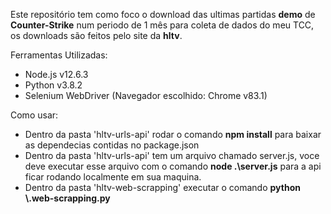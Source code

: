Este repositório tem como foco o download das ultimas partidas **demo** de **Counter-Strike** num periodo de 1 mês para coleta de dados do meu TCC, os downloads são feitos pelo site da **hltv**.

Ferramentas Utilizadas:
<ul>
	<li>Node.js v12.6.3</li>
	<li>Python v3.8.2</li>
	<li>Selenium WebDriver (Navegador escolhido: Chrome v83.1)</li>
</ul>	 


Como usar:
<ul>
	<li>Dentro da pasta 'hltv-urls-api' rodar o comando <b>npm install</b> para baixar as dependecias contidas no package.json
	<li>Dentro da pasta 'hltv-urls-api' tem um arquivo chamado server.js, voce deve executar esse arquivo com o comando 
		<b>node .\server.js</b> para a api ficar rodando localmente em sua maquina.</li>
	<li>Dentro da pasta 'hltv-web-scrapping' executar o comando <b>python \.web-scrapping.py</b></li>
</ul>	
	
